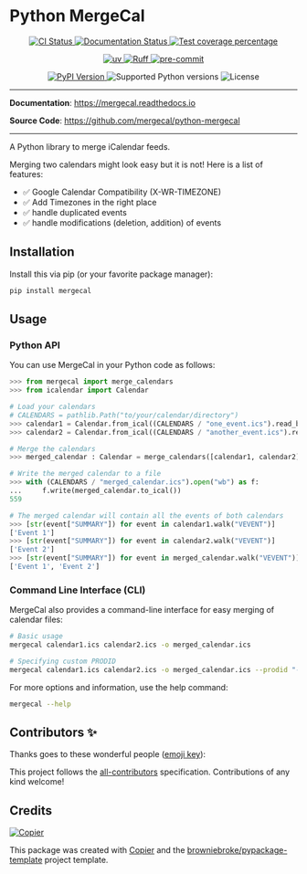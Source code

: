 # Python MergeCal

<p align="center">
  <a href="https://github.com/mergecal/python-mergecal/actions/workflows/ci.yml?query=branch%3Amain">
    <img src="https://img.shields.io/github/actions/workflow/status/mergecal/python-mergecal/ci.yml?branch=main&label=CI&logo=github&style=flat-square" alt="CI Status" >
  </a>
  <a href="https://mergecal.readthedocs.io">
    <img src="https://img.shields.io/readthedocs/mergecal.svg?logo=read-the-docs&logoColor=fff&style=flat-square" alt="Documentation Status">
  </a>
  <a href="https://codecov.io/gh/mergecal/python-mergecal">
    <img src="https://img.shields.io/codecov/c/github/mergecal/python-mergecal.svg?logo=codecov&logoColor=fff&style=flat-square" alt="Test coverage percentage">
  </a>
</p>
<p align="center">
  <a href="https://github.com/astral-sh/uv">
    <img src="https://img.shields.io/endpoint?url=https://raw.githubusercontent.com/astral-sh/uv/main/assets/badge/v0.json" alt="uv">
  </a>
  <a href="https://github.com/astral-sh/ruff">
    <img src="https://img.shields.io/endpoint?url=https://raw.githubusercontent.com/astral-sh/ruff/main/assets/badge/v2.json" alt="Ruff">
  </a>
  <a href="https://github.com/pre-commit/pre-commit">
    <img src="https://img.shields.io/badge/pre--commit-enabled-brightgreen?logo=pre-commit&logoColor=white&style=flat-square" alt="pre-commit">
  </a>
</p>
<p align="center">
  <a href="https://pypi.org/project/mergecal/">
    <img src="https://img.shields.io/pypi/v/mergecal.svg?logo=python&logoColor=fff&style=flat-square" alt="PyPI Version">
  </a>
  <img src="https://img.shields.io/pypi/pyversions/mergecal.svg?style=flat-square&logo=python&amp;logoColor=fff" alt="Supported Python versions">
  <img src="https://img.shields.io/pypi/l/mergecal.svg?style=flat-square" alt="License">
</p>

---

**Documentation**: <a href="https://mergecal.readthedocs.io" target="_blank">https://mergecal.readthedocs.io </a>

**Source Code**: <a href="https://github.com/mergecal/python-mergecal" target="_blank">https://github.com/mergecal/python-mergecal </a>

---

A Python library to merge iCalendar feeds.

Merging two calendars might look easy but it is not! Here is a list of features:

- ✅ Google Calendar Compatibility (X-WR-TIMEZONE)
- ✅ Add Timezones in the right place
- ✅ handle duplicated events
- ✅ handle modifications (deletion, addition) of events

## Installation

Install this via pip (or your favorite package manager):

```bash
pip install mergecal
```

## Usage

### Python API

You can use MergeCal in your Python code as follows:

```python
>>> from mergecal import merge_calendars
>>> from icalendar import Calendar

# Load your calendars
# CALENDARS = pathlib.Path("to/your/calendar/directory")
>>> calendar1 = Calendar.from_ical((CALENDARS / "one_event.ics").read_bytes())
>>> calendar2 = Calendar.from_ical((CALENDARS / "another_event.ics").read_bytes())

# Merge the calendars
>>> merged_calendar : Calendar = merge_calendars([calendar1, calendar2])

# Write the merged calendar to a file
>>> with (CALENDARS / "merged_calendar.ics").open("wb") as f:
...     f.write(merged_calendar.to_ical())
559

# The merged calendar will contain all the events of both calendars
>>> [str(event["SUMMARY"]) for event in calendar1.walk("VEVENT")]
['Event 1']
>>> [str(event["SUMMARY"]) for event in calendar2.walk("VEVENT")]
['Event 2']
>>> [str(event["SUMMARY"]) for event in merged_calendar.walk("VEVENT")]
['Event 1', 'Event 2']

```

### Command Line Interface (CLI)

MergeCal also provides a command-line interface for easy merging of calendar files:

```bash
# Basic usage
mergecal calendar1.ics calendar2.ics -o merged_calendar.ics

# Specifying custom PRODID
mergecal calendar1.ics calendar2.ics -o merged_calendar.ics --prodid "-//My Organization//MergeCal 1.0//EN"

```

For more options and information, use the help command:

```bash
mergecal --help
```

## Contributors ✨

Thanks goes to these wonderful people ([emoji key](https://allcontributors.org/docs/en/emoji-key)):

<!-- prettier-ignore-start -->
<!-- ALL-CONTRIBUTORS-LIST:START - Do not remove or modify this section -->
<!-- markdownlint-disable -->
<!-- markdownlint-enable -->
<!-- ALL-CONTRIBUTORS-LIST:END -->
<!-- prettier-ignore-end -->

This project follows the [all-contributors](https://github.com/all-contributors/all-contributors) specification. Contributions of any kind welcome!

## Credits

[![Copier](https://img.shields.io/endpoint?url=https://raw.githubusercontent.com/copier-org/copier/master/img/badge/badge-grayscale-inverted-border-orange.json)](https://github.com/copier-org/copier)

This package was created with
[Copier](https://copier.readthedocs.io/) and the
[browniebroke/pypackage-template](https://github.com/browniebroke/pypackage-template)
project template.
